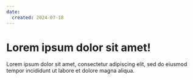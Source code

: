 ```yaml
---
date:
  created: 2024-07-18
---
```


# Lorem ipsum dolor sit amet!

<!-- more -->

Lorem ipsum dolor sit amet, consectetur adipiscing elit, sed do eiusmod
tempor incididunt ut labore et dolore magna aliqua.